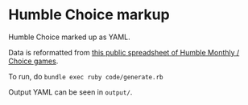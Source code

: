 # Humble Choice markup

Humble Choice marked up as YAML.

Data is reformatted from [this public spreadsheet of Humble Monthly / Choice games](https://docs.google.com/spreadsheets/d/1Y5ySEXPLZdmKFNdMOrGlCEVl6nb_G0X3nYCFSWIdktY/edit#gid=0).

To run, do `bundle exec ruby code/generate.rb`

Output YAML can be seen in `output/`.

